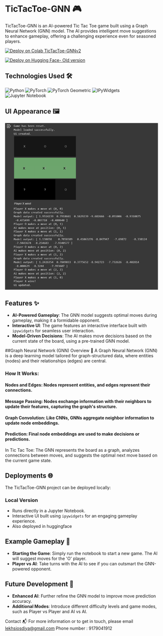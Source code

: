 # TicTacToe-GNN 🎮

TicTacToe-GNN is an AI-powered Tic Tac Toe game built using a Graph Neural Network (GNN) model. The AI provides intelligent move suggestions to enhance gameplay, offering a challenging experience even for seasoned players.



[![Deploy on Colab TicTacToe-GNNv2](https://img.shields.io/badge/Deploy%20on%20Colab-TicTacToe%20GNNv2-F9AB00?style=for-the-badge&logo=googlecolab&logoColor=white)](https://colab.research.google.com/drive/1tVBCPCW0ASAxcS2SetTlouZN2ad2eRqA?usp=sharing)



[![Deploy on Hugging Face- Old version](https://img.shields.io/badge/Deploy-Hugging%20FaceOld%20version-ffd500?style=for-the-badge&logo=huggingface&logoColor=white)](https://huggingface.co/spaces/lekhsisodiya/GNNTicTacToe)

## Technologies Used 🛠️
![Python](https://img.shields.io/badge/Python-3776AB?style=for-the-badge&logo=python&logoColor=white)
![PyTorch](https://img.shields.io/badge/PyTorch-EE4C2C?style=for-the-badge&logo=pytorch&logoColor=white)
![PyTorch Geometric](https://img.shields.io/badge/PyTorch%20Geometric-3498DB?style=for-the-badge&logo=pyg&logoColor=white)
![IPyWidgets](https://img.shields.io/badge/IPyWidgets-000000?style=for-the-badge&logo=jupyter&logoColor=white)
![Jupyter Notebook](https://img.shields.io/badge/Jupyter%20Notebook-F37626?style=for-the-badge&logo=jupyter&logoColor=white)

## UI Appearance 🖼️
![TicTacToe-GNN UI](https://github.com/lekh-ai/GNN-Based-Tic-Tac-Toe/blob/main/GNN%20TTT.png)

## Features ✨
- **AI-Powered Gameplay**: The GNN model suggests optimal moves during gameplay, making it a formidable opponent.
- **Interactive UI**: The game features an interactive interface built with `ipywidgets` for seamless user interaction.
- **Model-Driven Decisions**: The AI makes move decisions based on the current state of the board, using a pre-trained GNN model.


##Graph Neural Network (GNN) Overview 🧠
A Graph Neural Network (GNN) is a deep learning model tailored for graph-structured data, where entities (nodes) and their relationships (edges) are central.

### How It Works:
#### Nodes and Edges: Nodes represent entities, and edges represent their connections.
#### Message Passing: Nodes exchange information with their neighbors to update their features, capturing the graph's structure.
#### Graph Convolution: Like CNNs, GNNs aggregate neighbor information to update node embeddings.
#### Prediction: Final node embeddings are used to make decisions or predictions.

In Tic Tac Toe:
The GNN represents the board as a graph, analyzes connections between moves, and suggests the optimal next move based on the current game state.

## Deployments 🌐

The TicTacToe-GNN project can be deployed locally:

### Local Version
- Runs directly in a Jupyter Notebook.
- Interactive UI built using `ipywidgets` for an engaging gameplay experience.
- Also deployed in huggingface

## Example Gameplay 🧪

- **Starting the Game**: Simply run the notebook to start a new game. The AI will suggest moves for the 'O' player.
- **Player vs AI**: Take turns with the AI to see if you can outsmart the GNN-powered opponent.

## Future Development 🚀

- **Enhanced AI**: Further refine the GNN model to improve move prediction accuracy.
- **Additional Modes**: Introduce different difficulty levels and game modes, such as Player vs Player and AI vs AI.

Contact 📬
For more information or to get in touch, please email lekhsiosdiya@gmail.com
Phone number : 9179041912

